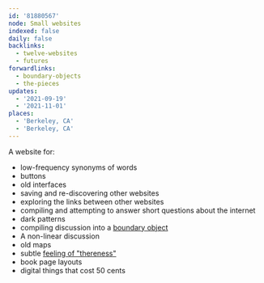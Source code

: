 ```yaml
---
id: '81880567'
node: Small websites
indexed: false
daily: false
backlinks:
  - twelve-websites
  - futures
forwardlinks:
  - boundary-objects
  - the-pieces
updates:
  - '2021-09-19'
  - '2021-11-01'
places:
  - 'Berkeley, CA'
  - 'Berkeley, CA'
---
```

A website for:

- low-frequency synonyms of words
- buttons 
- old interfaces
- saving and re-discovering other websites
- exploring the links between other websites
- compiling and attempting to answer short questions about the internet
- dark patterns
- compiling discussion into a [boundary object](boundary-objects.md)
- A non-linear discussion 
- old maps
- subtle [feeling of "thereness"](the-pieces.md)
- book page layouts
- digital things that cost 50 cents 
